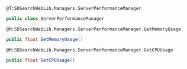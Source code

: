 ```
@T:SDSearchWebLib.Managers.ServerPerformanceManager
```
```csharp
public class ServerPerformanceManager
```
```
@M:SDSearchWebLib.Managers.ServerPerformanceManager.GetMemoryUsage
```
```csharp
public float GetMemoryUsage()
```
```
@M:SDSearchWebLib.Managers.ServerPerformanceManager.GetCPUUsage
```
```csharp
public float GetCPUUsage()
```

